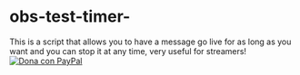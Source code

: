 # obs-test-timer-
This is a script that allows you to have a message go live for as long as you want and you can stop it at any time, very useful for streamers!
[![Dona con PayPal](https://www.paypalobjects.com/en_US/i/btn/btn_donate_LG.gif)](paypal.me/AChillemi)
